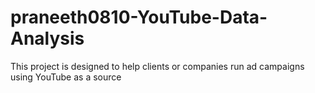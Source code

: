 # praneeth0810-YouTube-Data-Analysis
This project is designed to help clients or companies run ad campaigns using YouTube as a source
